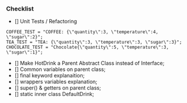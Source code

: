 ### Checklist

- [] Unit Tests / Refactoring
```
COFFEE_TEST = "COFFEE: {\"quantity\":3, \"temperature\":4, \"sugar\":2}";
TEA_TEST = "TEA: {\"quantity\":3, \"temperature\":3, \"sugar\":3}";
CHOCOLATE_TEST = "Chocolate{\"quantity\":5, \"temperature\":3, \"sugar\":1}";
```
- [] Make HotDrink a Parent Abstract Class instead of Interface;
- [] Common variables on parent class;
- [] final keyword explanaition;
- [] wrappers variables explanation;
- [] super() & getters on parent class;
- [] static inner class DefaultDrink;
